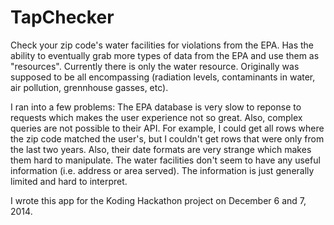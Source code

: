 TapChecker
==========

Check your zip code's water facilities for violations from the EPA. Has the ability to eventually grab more types of data from the EPA and use them as "resources". Currently there is only the water resource. Originally was supposed to be all encompassing (radiation levels, contaminants in water, air pollution, grennhouse gasses, etc). 

I ran into a few problems: The EPA database is very slow to reponse to requests which makes the user experience not so great. Also, complex queries are not possible to their API. For example, I could get all rows where the zip code matched the user's, but I couldn't get rows that were only from the last two years. Also, their date formats are very strange which makes them hard to manipulate. The water facilities don't seem to have any useful information (i.e. address or area served). The information is just generally limited and hard to interpret. 

I wrote this app for the Koding Hackathon project on December 6 and 7, 2014.
